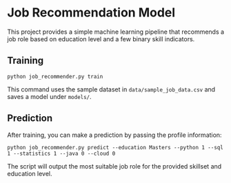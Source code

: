 # Job Recommendation Model

This project provides a simple machine learning pipeline that recommends a job role based on education level and a few binary skill indicators.

## Training

```
python job_recommender.py train
```

This command uses the sample dataset in `data/sample_job_data.csv` and saves a model under `models/`.

## Prediction

After training, you can make a prediction by passing the profile information:

```
python job_recommender.py predict --education Masters --python 1 --sql 1 --statistics 1 --java 0 --cloud 0
```

The script will output the most suitable job role for the provided skillset and education level.
